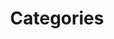 ---
title: Categories
layout: categories
excerpt: "Category index"
aside: true
lang: en
page_id: categories
permalink: /categories/
indexing: false
sitemap: false
---